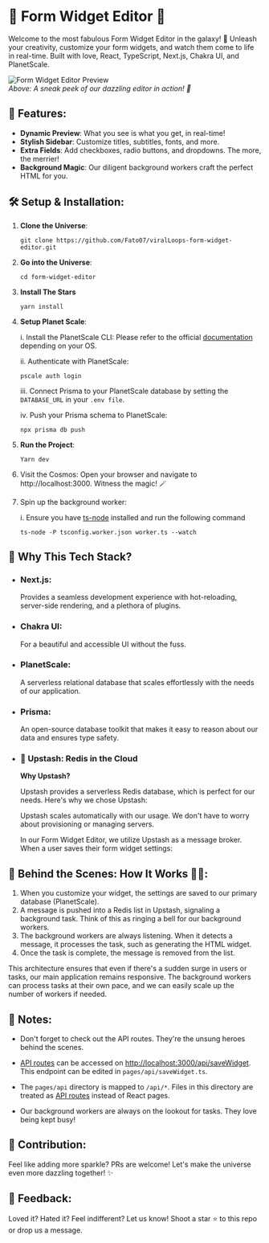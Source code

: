 # 🚀 Form Widget Editor 🎨

Welcome to the most fabulous Form Widget Editor in the galaxy! 🌌 Unleash your creativity, customize your form widgets, and watch them come to life in real-time. Built with love, React, TypeScript, Next.js, Chakra UI, and PlanetScale.

![Form Widget Editor Preview](./path-to-your-screenshot.png)  
*Above: A sneak peek of our dazzling editor in action! 🌟*

## 🌈 Features:

- **Dynamic Preview**: What you see is what you get, in real-time!
- **Stylish Sidebar**: Customize titles, subtitles, fonts, and more.
- **Extra Fields**: Add checkboxes, radio buttons, and dropdowns. The more, the merrier!
- **Background Magic**: Our diligent background workers craft the perfect HTML for you.

## 🛠️ Setup & Installation:

1. **Clone the Universe**:
   ```
   git clone https://github.com/Fato07/viralLoops-form-widget-editor.git
   ```
2. **Go into the Universe**:
   ```
   cd form-widget-editor
   ```
3. **Install The Stars**
   ```
   yarn install
   ```
4. **Setup Planet Scale**:
  
   i. Install the PlanetScale CLI: Please refer to the official [documentation](https://github.com/planetscale/cli#installation) depending on your OS.

   ii. Authenticate with PlanetScale:
   ```
   pscale auth login
   ```
   iii. Connect Prisma to your PlanetScale database by setting the `DATABASE_URL` in your `.env file`.

   iv. Push your Prisma schema to PlanetScale:
   ```
   npx prisma db push
   ```

5. **Run the Project**:
   ```
   Yarn dev
   ```
6. Visit the Cosmos: Open your browser and navigate to http://localhost:3000. Witness the magic! 🪄

7. Spin up the background worker:
   
   i. Ensure you have [ts-node](https://www.npmjs.com/package/ts-node) installed and run the following command

   ```
   ts-node -P tsconfig.worker.json worker.ts --watch
   ```

## 🚀 Why This Tech Stack?
 - ### Next.js:
   Provides a seamless development experience with hot-reloading, server-side rendering, and a plethora of plugins.
 - ### Chakra UI:
   For a beautiful and accessible UI without the fuss.
 - ### PlanetScale: 
   A serverless relational database that scales effortlessly with the needs of our application.
 - ###  Prisma:
   An open-source database toolkit that makes it easy to reason about our data and ensures type safety.

 - ### 🌟 Upstash: Redis in the Cloud

   **Why Upstash?**

   Upstash provides a serverless Redis database, which is perfect for our needs. Here's why we chose Upstash:

   Upstash scales automatically with our usage. We don't have to worry about provisioning or managing servers.


   In our Form Widget Editor, we utilize Upstash as a message broker. When a user saves their form widget settings:

## 🧱 Behind the Scenes: How It Works 🕵️‍♂️:
   1. When you customize your widget, the settings are saved to our primary database (PlanetScale).
   2. A message is pushed into a Redis list in Upstash, signaling a background task. Think of this as ringing a bell for our background workers.
   3. The background workers are always listening. When it detects a message, it processes the task, such as generating the HTML widget.
   4. Once the task is complete, the message is removed from the list.

  This architecture ensures that even if there's a sudden surge in users or tasks, our main application remains responsive. The background workers can process tasks at their own pace, and we can easily scale up the number of workers if needed.

## 📝 Notes:
- Don't forget to check out the API routes. They're the unsung heroes behind the scenes.
- [API routes](https://nextjs.org/docs/api-routes/introduction) can be accessed on [http://localhost:3000/api/saveWidget](http://localhost:3000/api/saveWidget). This endpoint can be edited in `pages/api/saveWidget.ts`.

- The `pages/api` directory is mapped to `/api/*`. Files in this directory are treated as [API routes](https://nextjs.org/docs/api-routes/introduction) instead of React pages.

- Our background workers are always on the lookout for tasks. They love being kept busy!
## 🤝 Contribution:
Feel like adding more sparkle? PRs are welcome! Let's make the universe even more dazzling together! ✨

## 💌 Feedback:
Loved it? Hated it? Feel indifferent? Let us know! Shoot a star ⭐ to this repo or drop us a message.



   

   